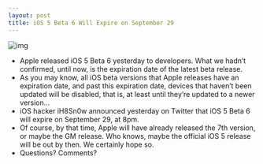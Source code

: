 ```yaml
---
layout: post
title: iOS 5 Beta 6 Will Expire on September 29
---
```

![img](http://media.idownloadblog.com/wp-content/uploads/2011/08/iOS-5-beta-6-expiration.png)
* Apple released iOS 5 Beta 6 yesterday to developers. What we hadn’t confirmed, until now, is the expiration date of the latest beta release.
* As you may know, all iOS beta versions that Apple releases have an expiration date, and past this expiration date, devices that haven’t been updated will be disabled, that is, at least until they’re updated to a newer version…
* iOS hacker iH8Sn0w announced yesterday on Twitter that iOS 5 Beta 6 will expire on September 29, at 8pm.
* Of course, by that time, Apple will have already released the 7th version, or maybe the GM release. Who knows, maybe the official iOS 5 release will be out by then. We certainly hope so.
* Questions? Comments?

